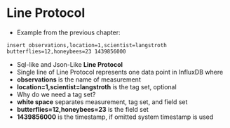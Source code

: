 # Line Protocol

* Example from the previous chapter:
```
insert observations,location=1,scientist=langstroth butterflies=12,honeybees=23 1439856000
```
* Sql-like and Json-Like **Line Protocol**
* Single line of Line Protocol represents one data point in InfluxDB where
* **observations** is the name of measurement
* **location=1,scientist=langstroth** is the tag set, optional
* Why do we need a tag set?
* **white space** separates measurement, tag set, and field set
* **butterflies=12,honeybees=23** is the field set
* **1439856000** is the timestamp, if omitted system timestamp is used
